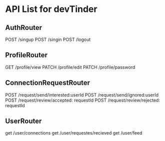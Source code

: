 # API List for devTinder

## AuthRouter
POST /singup
POST /singin
POST /logout

## ProfileRouter
GET /profile/view
PATCH /profile/edit
PATCH /profile/password

## ConnectionRequestRouter
POST /request/send/interested:userId
POST /request/send/ignored:userId
POST /request/review/accepted: requestId
POST /request/review/rejected: requestId

## UserRouter
get /user/connections
get /user/requestes/recieved
get /user/feed

